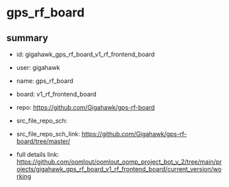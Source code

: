 # gps_rf_board
 
## summary 
* id: gigahawk_gps_rf_board_v1_rf_frontend_board
* user: gigahawk
* name: gps_rf_board
* board: v1_rf_frontend_board
* repo: https://github.com/Gigahawk/gps-rf-board



* src_file_repo_sch: 
* src_file_repo_sch_link: https://github.com/Gigahawk/gps-rf-board/tree/master/
* full details link: https://github.com/oomlout/oomlout_oomp_project_bot_v_2/tree/main/projects/gigahawk_gps_rf_board_v1_rf_frontend_board/current_version/working  







